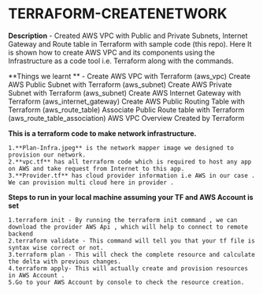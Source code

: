 # TERRAFORM-CREATENETWORK
**Description** - Created AWS VPC with Public and Private Subnets, Internet Gateway and Route table in Terraform with sample code (this repo). Here It is shown how to create AWS VPC and its components using the Infrastructure as a code tool i.e. Terraform along with the commands. 

**Things we learnt ** -
Create AWS VPC with Terraform (aws_vpc)
Create AWS Public Subnet with Terraform (aws_subnet)
Create AWS Private Subnet with Terraform (aws_subnet)
Create AWS Internet Gateway with Terraform (aws_internet_gateway)
Create AWS Public Routing Table with Terraform (aws_route_table)
Associate Public Route table with Terraform (aws_route_table_association)
AWS VPC Overview Created by Terraform

**This is a terraform code to make network infrastructure.**
```
1.**Plan-Infra.jpeg** is the network mapper image we designed to provision our network.
2.**vpc.tf** has all terraform code which is required to host any app  on AWS and take request from Internet to this app.
3.**Provider.tf** has cloud provider information i.e AWS in our case . We can provision multi cloud here in provider . 
```
**Steps to run in your local machine assuming your TF and AWS Account is set** 
```
1.terraform init - By running the terraform init command , we can download the provider AWS Api , which will help to connect to remote backend
2.terraform validate - This command will tell you that your tf file is syntax wise correct or not.
3.terraform plan - This will check the complete resource and calculate the delta with previous changes.
4.terraform apply- This will actually create and provision resources in AWS Account .
5.Go to your AWS Account by console to check the resource creation.
```

